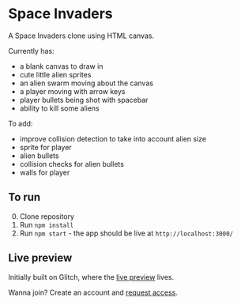 # Space Invaders

A Space Invaders clone using HTML canvas.

Currently has:
- a blank canvas to draw in
- cute little alien sprites
- an alien swarm moving about the canvas
- a player moving with arrow keys
- player bullets being shot with spacebar
- ability to kill some aliens

To add:
- improve collision detection to take into account alien size
- sprite for player
- alien bullets
- collision checks for alien bullets
- walls for player

## To run

0. Clone repository
0. Run `npm install`
0. Run `npm start` - the app should be live at `http://localhost:3000/`

## Live preview

Initially built on Glitch, where the [live preview](https://enormous-headlight.glitch.me/) lives.

Wanna join? Create an account and [request access](https://glitch.com/edit/#!/enormous-headlight).

